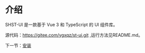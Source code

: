 # 介绍

SHST-UI 是一款基于 Vue 3 和 TypeScript 的 UI 组件库。


源代码：https://gitee.com/ygxqz/st-ui.git ,运行方法见README.md。

下一节：[安装](#/doc/install)